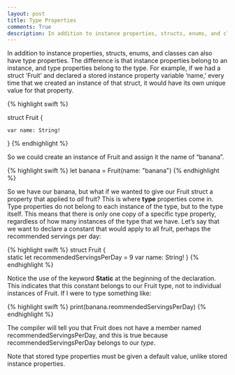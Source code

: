 ```yaml
---
layout: post
title: Type Properties
comments: True
description: In addition to instance properties, structs, enums, and classes can also have type properties. The difference is that instance properties belong to an instance, and type properties belong to the type. 
---
```

In addition to instance properties, structs, enums, and classes can also have type properties. The difference is that instance properties belong to an instance, and type properties belong to the type. For example, if we had a struct ‘Fruit’ and declared a stored instance property variable ‘name,’ every time that we created an instance of that struct, it would have its own unique value for that property. 

{% highlight swift %}

struct Fruit {
    
    var name: String!
    
}
{% endhighlight %}

So we could create an instance of Fruit and assign it the name of “banana”. 

{% highlight swift %}
let banana = Fruit(name: "banana")
{% endhighlight %}

So we have our banana, but what if we wanted to give our Fruit struct a property that applied to _all_ fruit? This is where **type** properties come in. Type properties do not belong to each instance of the type, but to the type itself. This means that there is only one copy of a specific type property, regardless of how many instances of the type that we have. Let’s say that we want to declare a constant that would apply to all fruit, perhaps the recommended servings per day:

{% highlight swift %}
struct Fruit {    
    static let recommendedServingsPerDay = 9
    var name: String!
}
{% endhighlight %}

Notice the use of the keyword **Static** at the beginning of the declaration. This indicates that this constant belongs to our Fruit type, not to individual instances of Fruit. If I were to type something like: 

{% highlight swift %}
print(banana.reommendedServingsPerDay)
{% endhighlight %}

The compiler will tell you that Fruit does not have a member named recommendedServingsPerDay, and this is true because recommendedServingsPerDay belongs to our _type_. 

Note that stored type properties must be given a default value, unlike stored instance properties.

